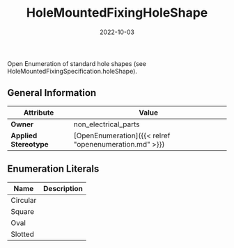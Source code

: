 ﻿---
title: HoleMountedFixingHoleShape
toc: false
type: specs
date: "2022-10-03"
draft: false
specification: VEC
version: 2.0.1
documentType: "Recommendation"
elementType: Class
classes:
  - HoleMountedFixingHoleShape
menu_name: vec-2.0.1
---
Open Enumeration of standard hole shapes (see HoleMountedFixingSpecification.holeShape).

## General Information

| Attribute               | Value |
|-------------------------|-------|
| **Owner**               | non_electrical_parts |
| **Applied Stereotype**  | [OpenEnumeration]({{< relref "openenumeration.md" >}})<br/>  |

## Enumeration Literals
| Name          | **Description** |
|---------------|-----------------|
| Circular |  |
| Square |  |
| Oval |  |
| Slotted |  |
